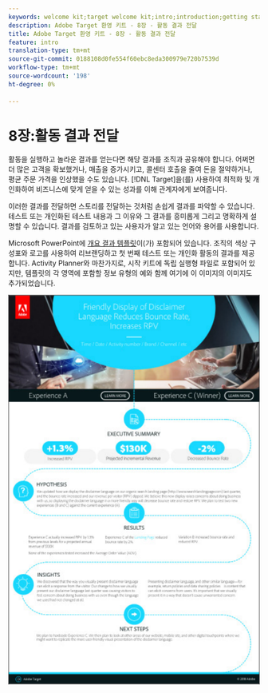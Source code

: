 ```yaml
---
keywords: welcome kit;target welcome kit;intro;introduction;getting started
description: Adobe Target 환영 키트 - 8장 - 활동 결과 전달
title: Adobe Target 환영 키트 - 8장 - 활동 결과 전달
feature: intro
translation-type: tm+mt
source-git-commit: 0188108d0fe554f60ebc8eda300979e720b7539d
workflow-type: tm+mt
source-wordcount: '198'
ht-degree: 0%

---
```



# 8장:활동 결과 전달

활동을 실행하고 놀라운 결과를 얻는다면 해당 결과를 조직과 공유해야 합니다. 어쩌면 더 많은 고객을 확보했거나, 매출을 증가시키고, 콜센터 호출을 줄여 돈을 절약하거나, 평균 주문 가격을 인상했을 수도 있습니다. [!DNL Target]을(를) 사용하여 최적화 및 개인화하여 비즈니스에 맞게 얻을 수 있는 성과를 이해 관계자에게 보여줍니다.

이러한 결과를 전달하면 스토리를 전달하는 것처럼 손쉽게 결과를 파악할 수 있습니다. 테스트 또는 개인화된 테스트 내용과 그 이유와 그 결과를 흥미롭게 그리고 명확하게 설명할 수 있습니다. 결과를 검토하고 있는 사용자가 알고 있는 언어와 용어를 사용합니다.

Microsoft PowerPoint에 [개요 결과 템플릿](/help/assets/executive-summary.zip)이(가) 포함되어 있습니다. 조직의 색상 구성표와 로고를 사용하여 리브랜딩하고 첫 번째 테스트 또는 개인화 활동의 결과를 제공합니다. Activity Planner와 마찬가지로, 시작 키트에 독립 실행형 파일로 포함되어 있지만, 템플릿의 각 영역에 포함할 정보 유형의 예와 함께 여기에 이 이미지의 이미지도 추가되었습니다.

![개요 보고서](/help/c-intro/assets/executive-summary-report.png)